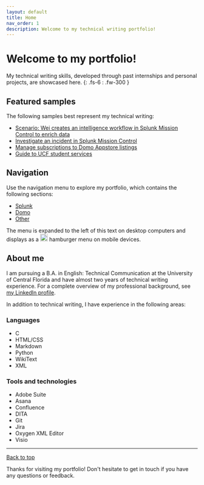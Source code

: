 ```yaml
---
layout: default
title: Home
nav_order: 1
description: Welcome to my technical writing portfolio!
---
```


# Welcome to my portfolio!

My technical writing skills, developed through past internships and personal projects, are showcased here.
{: .fs-6 : .fw-300 }

## Featured samples

The following samples best represent my technical writing:

- [Scenario: Wei creates an intelligence workflow in Splunk Mission Control to enrich data](/portfolio/TIMEnrichData)
- [Investigate an incident in Splunk Mission Control](/portfolio/InvestigateIncidents)
- [Manage subscriptions to Domo Appstore listings](/portfolio/ManageSubscriptions)
- [Guide to UCF student services](/portfolio/FreshmenServices.pdf)

## Navigation 

Use the navigation menu to explore my portfolio, which contains the following sections:

- [Splunk](/portfolio/Splunk)
- [Domo](/portfolio/Domo)
- [Other](/portfolio/Other)

The menu is expanded to the left of this text on desktop computers and displays as a <img src="https://github.com/haileytapia/portfolio/assets/78626762/d3f823ac-7ddd-40da-88e5-2ca5b7f4f22b" width="20"> hamburger menu on mobile devices.

## About me

I am pursuing a B.A. in English: Technical Communication at the University of Central Florida and have almost two years of technical writing experience. For a complete overview of my professional background, see [my LinkedIn profile](https://www.linkedin.com/in/haileytapia/).

In addition to technical writing, I have experience in the following areas:

### Languages

- C
- HTML/CSS
- Markdown
- Python
- WikiText
- XML

### Tools and technologies

- Adobe Suite
- Asana
- Confluence
- DITA
- Git
- Jira
- Oxygen XML Editor
- Visio

---

[Back to top](#top)

Thanks for visiting my portfolio! Don't hesitate to get in touch if you have any questions or feedback.

